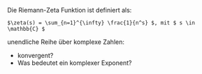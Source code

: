 Die Riemann-Zeta Funktion ist definiert als:

`$\zeta(s) = \sum_{n=1}^{\infty} \frac{1}{n^s} $, mit $ s \in \mathbb{C} $`

unendliche Reihe über komplexe Zahlen: 
- konvergent? 
- Was bedeutet ein komplexer Exponent? 
